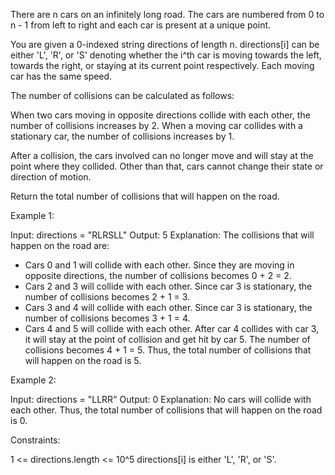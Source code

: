 There are n cars on an infinitely long road. The cars are numbered from 0 to
n - 1 from left to right and each car is present at a unique point.

You are given a 0-indexed string directions of length n. directions[i] can be
either 'L', 'R', or 'S' denoting whether the i^th car is moving towards the
left, towards the right, or staying at its current point respectively. Each
moving car has the same speed.

The number of collisions can be calculated as follows:


When two cars moving in opposite directions collide with each other, the
number of collisions increases by 2.
When a moving car collides with a stationary car, the number of collisions
increases by 1.


After a collision, the cars involved can no longer move and will stay at the
point where they collided. Other than that, cars cannot change their state or
direction of motion.

Return the total number of collisions that will happen on the road.


Example 1:


Input: directions = "RLRSLL"
Output: 5
Explanation:
The collisions that will happen on the road are:
- Cars 0 and 1 will collide with each other. Since they are moving in
opposite directions, the number of collisions becomes 0 + 2 = 2.
- Cars 2 and 3 will collide with each other. Since car 3 is stationary, the
number of collisions becomes 2 + 1 = 3.
- Cars 3 and 4 will collide with each other. Since car 3 is stationary, the
number of collisions becomes 3 + 1 = 4.
- Cars 4 and 5 will collide with each other. After car 4 collides with car 3,
it will stay at the point of collision and get hit by car 5. The number of
collisions becomes 4 + 1 = 5.
Thus, the total number of collisions that will happen on the road is 5. 


Example 2:


Input: directions = "LLRR"
Output: 0
Explanation:
No cars will collide with each other. Thus, the total number of collisions
that will happen on the road is 0.


Constraints:


1 <= directions.length <= 10^5
directions[i] is either 'L', 'R', or 'S'.





